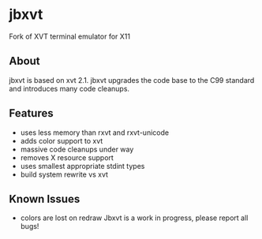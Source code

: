 # jbxvt
Fork of XVT terminal emulator for X11

## About
jbxvt is based on xvt 2.1.  jbxvt upgrades the code base to the C99 standard and
introduces many code cleanups.

## Features
* uses less memory than rxvt and rxvt-unicode
* adds color support to xvt
* massive code cleanups under way
* removes X resource support
* uses smallest appropriate stdint types
* build system rewrite vs xvt

## Known Issues
* colors are lost on redraw
Jbxvt is a work in progress, please report all bugs!


